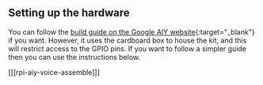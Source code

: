 ## Setting up the hardware

You can follow the [build guide on the Google AIY website](https://aiyprojects.withgoogle.com/voice/#assembly-guide-4-put-it-all-together){:target="_blank"} if you want. However, it uses the cardboard box to house the kit, and this will restrict access to the GPIO pins. If you want to follow a simpler guide then you can use the instructions below.

[[[rpi-aiy-voice-assemble]]] 
